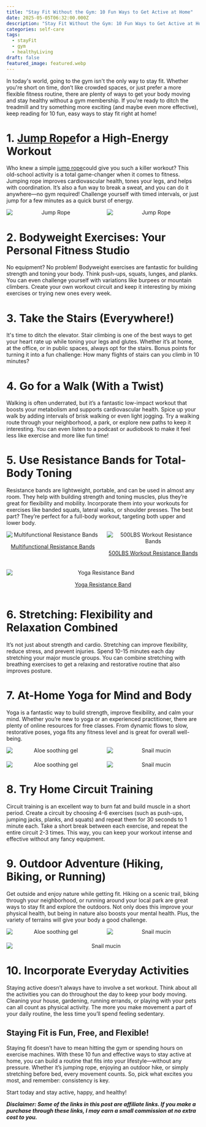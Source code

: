 ```yaml
---
title: "Stay Fit Without the Gym: 10 Fun Ways to Get Active at Home"
date: 2025-05-05T06:32:00.000Z
description: "Stay Fit Without the Gym: 10 Fun Ways to Get Active at Home"
categories: self-care
tags:
  - stayFit
  - gym
  - healthyLiving
draft: false
featured_image: featured.webp
---
```


In today's world, going to the gym isn't the only way to stay fit. Whether you're short on time, don’t like crowded spaces, or just prefer a more flexible fitness routine, there are plenty of ways to get your body moving and stay healthy without a gym membership. If you're ready to ditch the treadmill and try something more exciting (and maybe even more effective), keep reading for 10 fun, easy ways to stay fit right at home!

# 1. [Jump Rope](https://s.click.aliexpress.com/e/_omycwHV)for a High-Energy Workout

Who knew a simple [jump rope](https://s.click.aliexpress.com/e/_omycwHV)could give you such a killer workout? This old-school activity is a total game-changer when it comes to fitness. Jumping rope improves cardiovascular health, tones your legs, and helps with coordination. It’s also a fun way to break a sweat, and you can do it anywhere—no gym required! Challenge yourself with timed intervals, or just jump for a few minutes as a quick burst of energy.
<div style="display: flex; flex-wrap: wrap; gap: 20px; justify-content: center;">

  <div style="flex: 1 1 200px; text-align: center;">
    <img src="https://ae01.alicdn.com/kf/S8ec02bc3fa9f48208d1dc69b21fd7878d.jpg_350x350.jpg" alt="Jump Rope" style="max-width: 100%; height: auto; display: block; margin: 0 auto;" />
  </div>

  <div style="flex: 1 1 200px; text-align: center;">
    <img src="https://ae01.alicdn.com/kf/H10f2cea9ea714100b979860b15d88b7ad.jpg_350x350.jpg" alt="Jump Rope" style="max-width: 100%; height: auto; display: block; margin: 0 auto;" />
  </div>

</div>

# 2. Bodyweight Exercises: Your Personal Fitness Studio

No equipment? No problem! Bodyweight exercises are fantastic for building strength and toning your body. Think push-ups, squats, lunges, and planks. You can even challenge yourself with variations like burpees or mountain climbers. Create your own workout circuit and keep it interesting by mixing exercises or trying new ones every week.

# 3. Take the Stairs (Everywhere!)

It's time to ditch the elevator. Stair climbing is one of the best ways to get your heart rate up while toning your legs and glutes. Whether it’s at home, at the office, or in public spaces, always opt for the stairs. Bonus points for turning it into a fun challenge: How many flights of stairs can you climb in 10 minutes?

# 4. Go for a Walk (With a Twist)

Walking is often underrated, but it’s a fantastic low-impact workout that boosts your metabolism and supports cardiovascular health. Spice up your walk by adding intervals of brisk walking or even light jogging. Try a walking route through your neighborhood, a park, or explore new paths to keep it interesting. You can even listen to a podcast or audiobook to make it feel less like exercise and more like fun time!

# 5. Use Resistance Bands for Total-Body Toning

Resistance bands are lightweight, portable, and can be used in almost any room. They help with building strength and toning muscles, plus they’re great for flexibility and mobility. Incorporate them into your workouts for exercises like banded squats, lateral walks, or shoulder presses. The best part? They’re perfect for a full-body workout, targeting both upper and lower body.
<div style="display: flex; flex-wrap: wrap; gap: 20px; justify-content: center;">

  <div style="flex: 1 1 200px; text-align: center;">
    <img src="https://ae-pic-a1.aliexpress-media.com/kf/S809c4ed3e2994dee840dff145b0a067bj.jpg_220x220q75.jpg_.avif" alt="Multifunctional Resistance Bands" style="max-width: 100%; height: auto; display: block; margin: 0 auto;" />
    <p><a href="https://s.click.aliexpress.com/e/_opvlNdh" target="_blank">Multifunctional Resistance Bands</a></p>
  </div>

  <div style="flex: 1 1 200px; text-align: center;">
    <img src="https://ae-pic-a1.aliexpress-media.com/kf/He947fe41cf4e40599eed71f42f805058M.jpg_220x220q75.jpg_.avif" alt="500LBS Workout Resistance Bands" style="max-width: 100%; height: auto; display: block; margin: 0 auto;" />
    <p><a href="https://s.click.aliexpress.com/e/_okvHRF5" target="_blank">500LBS Workout Resistance Bands</a></p>
  </div>

  <div style="flex: 1 1 200px; text-align: center;">
    <img src="https://ae-pic-a1.aliexpress-media.com/kf/S145f587b7ee845e4ac988d01b1277289u.jpg_220x220q75.jpg_.avif" alt="Yoga Resistance Band" style="max-width: 100%; height: auto; display: block; margin: 0 auto;" />
    <p><a href="https://s.click.aliexpress.com/e/_omzF5mj" target="_blank">Yoga Resistance Band</a></p>
  </div>

</div>


# 6. Stretching: Flexibility and Relaxation Combined

It’s not just about strength and cardio. Stretching can improve flexibility, reduce stress, and prevent injuries. Spend 10-15 minutes each day stretching your major muscle groups. You can combine stretching with breathing exercises to get a relaxing and restorative routine that also improves posture.

# 7. At-Home Yoga for Mind and Body

Yoga is a fantastic way to build strength, improve flexibility, and calm your mind. Whether you’re new to yoga or an experienced practitioner, there are plenty of online resources for free classes. From dynamic flows to slow, restorative poses, yoga fits any fitness level and is great for overall well-being.
<div style="display: flex; flex-wrap: wrap; gap: 20px; justify-content: center;">

  <div style="flex: 1 1 200px; text-align: center;">
    <img src="https://ae01.alicdn.com/kf/Sf6f1256d37f94f19a086bceb5bb25f5aU.jpg_350x350.jpg" alt="Aloe soothing gel" style="max-width: 100%; height: auto; display: block; margin: 0 auto;" />
  </div>

  <div style="flex: 1 1 200px; text-align: center;">
    <img src="https://ae01.alicdn.com/kf/S927be678ac0e4b74a77762efc76a75a4s.jpg_350x350.jpg" alt="Snail mucin" style="max-width: 100%; height: auto; display: block; margin: 0 auto;" />
  </div>

  <div style="flex: 1 1 200px; text-align: center;">
    <img src="https://ae01.alicdn.com/kf/Sb265d5ab42d04edd8f7a040ae5a8a51fu.jpg_350x350.jpg" alt="Aloe soothing gel" style="max-width: 100%; height: auto; display: block; margin: 0 auto;" />
  </div>

  <div style="flex: 1 1 200px; text-align: center;">
    <img src="https://ae01.alicdn.com/kf/S9297a6db29d545698f893fc97768b6d16.jpg_350x350.jpg" alt="Snail mucin" style="max-width: 100%; height: auto; display: block; margin: 0 auto;" />
  </div>

</div>

# 8. Try Home Circuit Training

Circuit training is an excellent way to burn fat and build muscle in a short period. Create a circuit by choosing 4-6 exercises (such as push-ups, jumping jacks, planks, and squats) and repeat them for 30 seconds to 1 minute each. Take a short break between each exercise, and repeat the entire circuit 2-3 times. This way, you can keep your workout intense and effective without any fancy equipment.

# 9. Outdoor Adventure (Hiking, Biking, or Running)

Get outside and enjoy nature while getting fit. Hiking on a scenic trail, biking through your neighborhood, or running around your local park are great ways to stay fit and explore the outdoors. Not only does this improve your physical health, but being in nature also boosts your mental health. Plus, the variety of terrains will give your body a good challenge.
<div style="display: flex; flex-wrap: wrap; gap: 20px; justify-content: center;">

  <div style="flex: 1 1 200px; text-align: center;">
    <img src="https://ae01.alicdn.com/kf/S719a7bf403454d5390ff8ce48f13683b3.jpg_350x350.jpg" alt="Aloe soothing gel" style="max-width: 100%; height: auto; display: block; margin: 0 auto;" />
  </div>

  <div style="flex: 1 1 200px; text-align: center;">
    <img src="https://ae01.alicdn.com/kf/Sf1f53ee441894eb3ab36d7d1165d8ca1F.jpg_350x350.jpg" alt="Snail mucin" style="max-width: 100%; height: auto; display: block; margin: 0 auto;" />
  </div>

  <div style="flex: 1 1 200px; text-align: center;">
    <img src="https://ae01.alicdn.com/kf/Se5b3069200ad4eb59bee7ad87832e88ak.jpg_350x350.jpg" alt="Snail mucin" style="max-width: 100%; height: auto; display: block; margin: 0 auto;" />
  </div>

</div>


# 10. Incorporate Everyday Activities

Staying active doesn’t always have to involve a set workout. Think about all the activities you can do throughout the day to keep your body moving. Cleaning your house, gardening, running errands, or playing with your pets can all count as physical activity. The more you make movement a part of your daily routine, the less time you’ll spend feeling sedentary.

## Staying Fit is Fun, Free, and Flexible!

Staying fit doesn’t have to mean hitting the gym or spending hours on exercise machines. With these 10 fun and effective ways to stay active at home, you can build a routine that fits into your lifestyle—without any pressure. Whether it’s jumping rope, enjoying an outdoor hike, or simply stretching before bed, every movement counts. So, pick what excites you most, and remember: consistency is key.

Start today and stay active, happy, and healthy!

***Disclaimer: Some of the links in this post are affiliate links. If you make a purchase through these links, I may earn a small commission at no extra cost to you.***